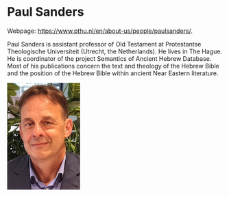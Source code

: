 # Paul Sanders

Webpage: <a href="https://www.pthu.nl/en/about-us/people/paulsanders/">https://www.pthu.nl/en/about-us/people/paulsanders/</a>.

Paul Sanders is assistant professor of Old Testament at Protestantse Theologische Universiteit (Utrecht, the Netherlands). He lives in The Hague. He is coordinator of the project Semantics of Ancient Hebrew Database. Most of his publications concern the text and theology of the Hebrew Bible and the position of the Hebrew Bible within ancient Near Eastern literature.

![paul sanders](../photos/paul_sanders.jpg "Paul Sanders")


